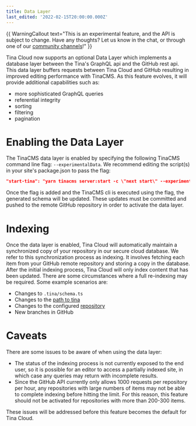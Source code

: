 ```yaml
---
title: Data Layer
last_edited: '2022-02-15T20:00:00.000Z'
---
```


{{ WarningCallout text="This is an experimental feature, and the API is subject to change. Have any thoughts? Let us know in the chat, or through one of our [community channels](/community/)!" }}

Tina Cloud now supports an optional Data Layer which implements a database layer between the Tina's GraphQL api and the
GitHub rest api. This data layer buffers requests between Tina Cloud and GitHub resulting in improved editing
performance with TinaCMS. As this feature evolves, it will provide additional capabilities such as:
- more sophisticated GraphQL queries
- referential integrity
- sorting
- filtering
- pagination 

# Enabling the Data Layer

The TinaCMS data layer is enabled by specifying the following TinaCMS command line flag: `--experimentalData`. We
recommend editing the script(s) in your site's package.json to pass the flag:

```json
"start-tina": "yarn tinacms server:start -c \"next start\" --experimentalData"
```

Once the flag is added and the TinaCMS cli is executed using the flag, the generated schema will be updated. These
updates must be committed and pushed to the remote GitHub repository in order to activate the data layer.

# Indexing

Once the data layer is enabled, Tina Cloud will automatically maintain a synchronized copy of your repository in our
secure cloud database. We refer to this synchronization process as indexing. It involves fetching each item from your
GitHub remote repository and storing a copy in the database. After the initial indexing process, Tina Cloud will only
index content that has been updated. There are some circumstances where a full re-indexing may be required. Some example
scenarios are:
- Changes to `.tina/schema.ts`
- Changes to the [path to tina](/docs/tina-cloud/faq/#does-tina-cloud-work-with-monorepos)
- Changes to the configured [repository](/docs/tina-cloud/dashboard/projects/#changing-the-repository)
- New branches in GitHub

# Caveats

There are some issues to be aware of when using the data layer: 

- The status of the indexing process is not currently exposed to the end user, so it is possible for an editor to access
a partially indexed site, in which case any queries may return with incomplete results.
- Since the GitHub API currently only allows 1000 requests per repository per hour, any repositories with large numbers 
of items may not be able to complete indexing before hitting the limit. For this reason, this feature should not be
activated for repositories with more than 200-300 items. 

These issues will be addressed before this feature becomes the default for Tina Cloud.
